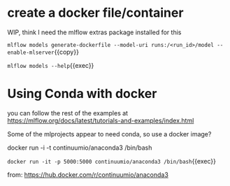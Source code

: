 # create a docker file/container

WIP, think I need the mlflow extras package installed for this

`mlflow models generate-dockerfile --model-uri runs:/<run_id>/model --enable-mlserver`{{copy}}


`mlflow models --help`{{exec}}




# Using Conda with docker

you can follow the rest of the examples at https://mlflow.org/docs/latest/tutorials-and-examples/index.html

Some of the mlprojects appear to need conda, so use a docker image?

docker run -i -t continuumio/anaconda3 /bin/bash


`docker run -it -p 5000:5000 continuumio/anaconda3 /bin/bash`{{exec}}

from: https://hub.docker.com/r/continuumio/anaconda3 

